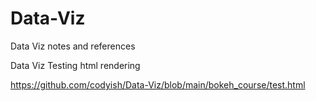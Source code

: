 # Data-Viz
Data Viz notes and references

Data Viz Testing html rendering

https://github.com/codyish/Data-Viz/blob/main/bokeh_course/test.html
